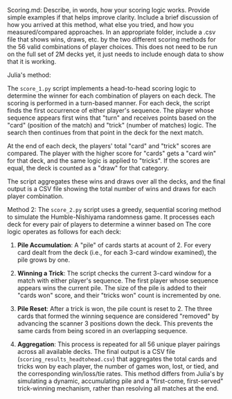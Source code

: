 Scoring.md: Describe, in words, how your scoring logic works. Provide simple examples if that helps improve clarity. Include a brief discussion of how you arrived at this method, what else you tried, and how you measured/compared approaches.
In an appropriate folder, include a .csv file that shows wins, draws, etc. by the two different scoring methods for the 56 valid combinations of player choices. This does not need to be run on the full set of 2M decks yet, it just needs to include enough data to show that it is working.



Julia's method:

The `score_1.py` script implements a head-to-head scoring logic to determine the winner for each combination of players on each deck. The scoring is performed in a turn-based manner. For each deck, the script finds the first occurrence of either player's sequence. The player whose sequence appears first wins that "turn" and receives points based on the "card" (position of the match) and "trick" (number of matches) logic. The search then continues from that point in the deck for the next match.

At the end of each deck, the players' total "card" and "trick" scores are compared. The player with the higher score for "cards" gets a "card win" for that deck, and the same logic is applied to "tricks". If the scores are equal, the deck is counted as a "draw" for that category.

The script aggregates these wins and draws over all the decks, and the final output is a CSV file showing the total number of wins and draws for each player combination.


Method 2:
The `score_2.py` script uses a greedy, sequential scoring method to simulate the Humble-Nishiyama randomness game. It processes each deck for every pair of players to determine a winner based on 
The core logic operates as follows for each deck:
 1.  **Pile Accumulation**: A "pile" of cards starts at acount of 2. For every card dealt from the deck (i.e., for each 3-card window examined), the pile grows by one.

 2.  **Winning a Trick**: The script checks the current 3-card window for a match with either player's sequence. The first player whose sequence appears wins the current pile. The size of the pile is added to their "cards won" score, and their "tricks won" count is incremented by one.

 3.  **Pile Reset**: After a trick is won, the pile count is reset to 2. The three cards that formed the winning sequence are considered "removed" by advancing the scanner 3 positions down the deck. This prevents the same cards from being scored in an overlapping sequence.

 4.  **Aggregation**: This process is repeated for all 56 unique player pairings across all available decks. The final output is a CSV file (`scoring_results_headtohead.csv`) that aggregates the total cards and tricks won by each player, the number of games won, lost, or tied, and the corresponding win/loss/tie rates. This method differs from Julia's by simulating a dynamic, accumulating pile and a "first-come, first-served" trick-winning mechanism, rather than resolving all matches at the end.                     